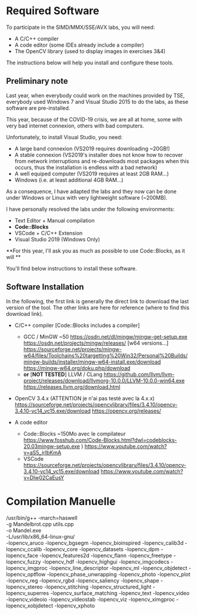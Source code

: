 # Required Software

To participate in the SIMD/MMX/SSE/AVX labs, you will need:
- A C/C++ compiler
- A code editor (some IDEs already include a compiler)
- The OpenCV library (used to display images in exercises 3&4)

The instructions below will help you install and configure these tools.

## Preliminary note

Last year, when everybody could work on the machines provided by TSE,
everybody used Windows 7 and Visual Studio 2015 to do the labs, as
these software are pre-installed.

This year, because of the COVID-19 crisis, we are all at home, some
with very bad internet connexion, others with bad computers.

Unfortunately, to install Visual Studio, you need:
- A large band connexion (VS2019 requires downloading ~20GB!)
- A stable connexion (VS2019's installer does not know how to recover
  from network interruptions and re-downloads most packages when this
  occurs, thus the installation is endless with a bad network)
- A well equiped computer (VS2019 requires at least 2GB RAM...)
- Windows (i.e. at least additional 4GB RAM...)

As a consequence, I have adapted the labs and they now can be done
under Windows or Linux with very lightweight software (~200MB).

I have personally resolved the labs under the following environments:
- Text Editor + Manual compilation
- **Code::Blocks**
- VSCode + C/C++ Extension
- Visual Studio 2019 (Windows Only)

**For this year, I'll ask you as much as possible to use Code::Blocks, as it will **

You'll find below instructions to install these software.

## Software Installation

In the following, the first link is generally the direct link to
download the last version of the tool. The other links are here for
reference (where to find this download link).

- C/C++ compiler [Code::Blocks includes a compiler]
  - GCC / MinGW ~50
    https://osdn.net/dl/mingw/mingw-get-setup.exe
    https://osdn.net/projects/mingw/releases/
    [w64 versions...]
    https://sourceforge.net/projects/mingw-w64/files/Toolchains%20targetting%20Win32/Personal%20Builds/mingw-builds/installer/mingw-w64-install.exe/download
    https://mingw-w64.org/doku.php/download
  - **or** [**NOT TESTED**] LLVM / CLang
    https://github.com/llvm/llvm-project/releases/download/llvmorg-10.0.0/LLVM-10.0.0-win64.exe
    https://releases.llvm.org/download.html

-  OpenCV 3.4.x (ATTENTION je n'ai pas testé avec la 4.x.x)
   https://sourceforge.net/projects/opencvlibrary/files/3.4.10/opencv-3.4.10-vc14_vc15.exe/download
   https://opencv.org/releases/

- A code editor
  - Code::Blocks ~150Mo avec le compilateur
    https://www.fosshub.com/Code-Blocks.html?dwl=codeblocks-20.03mingw-setup.exe )
    https://www.youtube.com/watch?v=aS5_jrIbKmA
  - VSCode
    https://sourceforge.net/projects/opencvlibrary/files/3.4.10/opencv-3.4.10-vc14_vc15.exe/download
    https://www.youtube.com/watch?v=DIw02CaEusY


# Compilation Manuelle
/usr/bin/g++ -march=haswell \
              -g Mandelbrot.cpp utils.cpp\
              -o Mandel.exe\
              -L/usr/lib/x86_64-linux-gnu/\
              -lopencv_aruco -lopencv_bgsegm -lopencv_bioinspired -lopencv_calib3d -lopencv_ccalib -lopencv_core -lopencv_datasets -lopencv_dpm -lopencv_face -lopencv_features2d -lopencv_flann -lopencv_freetype -lopencv_fuzzy -lopencv_hdf -lopencv_highgui -lopencv_imgcodecs -lopencv_imgproc -lopencv_line_descriptor -lopencv_ml -lopencv_objdetect -lopencv_optflow -lopencv_phase_unwrapping -lopencv_photo -lopencv_plot -lopencv_reg -lopencv_rgbd -lopencv_saliency -lopencv_shape -lopencv_stereo -lopencv_stitching -lopencv_structured_light -lopencv_superres -lopencv_surface_matching -lopencv_text -lopencv_video -lopencv_videoio -lopencv_videostab -lopencv_viz -lopencv_ximgproc -lopencv_xobjdetect -lopencv_xphoto
